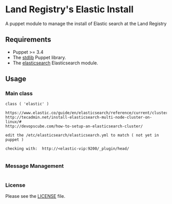 # Land Registry's Elastic Install

A puppet module to manage the install of Elastic search at the Land Registry

## Requirements

* Puppet  >=  3.4
* The [stdlib](https://forge.puppetlabs.com/puppetlabs/stdlib) Puppet library.
* The [elasticsearch](https://forge.puppetlabs.com/elasticsearch/elasticsearch) Elasticsearch module.

## Usage

### Main class

```
class ( 'elastic' )

https://www.elastic.co/guide/en/elasticsearch/reference/current/cluster.html
http://tecadmin.net/install-elasticsearch-multi-node-cluster-on-linux/#
http://devopscube.com/how-to-setup-an-elasticsearch-cluster/

edit the /etc/elasticsearch/elasticsearch.yml to match ( not yet in puppet )

checking with:  http://<elastic-vip:9200/_plugin/head/


```
### Message Management

```

```

### License

Please see the [LICENSE](https://github.com/LandRegistry-Ops/puppet-elastic/blob/master/LICENSE.md) file.

